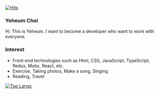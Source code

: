 

<!--
**cyheum/cyheum** is a ✨ _special_ ✨ repository because its `README.md` (this file) appears on your GitHub profile.

Here are some ideas to get you started:

- 🔭 I’m currently working on ...
- 🌱 I’m currently learning ...
- 👯 I’m looking to collaborate on ...
- 🤔 I’m looking for help with ...
- 💬 Ask me about ...
- 📫 How to reach me: ...
- 😄 Pronouns: ...
- ⚡ Fun fact: ...
-->

[![Hits](https://hits.seeyoufarm.com/api/count/incr/badge.svg?url=https%3A%2F%2Fgithub.com%2Fgjbae1212%2Fhit-counter)](https://hits.seeyoufarm.com)                    

### Yeheum Choi
Hi. This is Yeheum.
I want to become a developer who want to work with everyone.

### Interest
- Front-end technologies such as Html, CSS, JavaScript, TypeScript, Redux, Mobx, React, etc.
- Exercise, Taking photos, Make a song, Singing
- Reading, Travel

[![Top Langs](https://github-readme-stats.vercel.app/api/top-langs/?username=cyheum)](https://github.com/anuraghazra/github-readme-stats)

